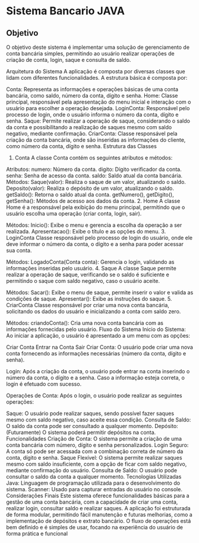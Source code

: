 # Sistema Bancario JAVA

## Objetivo
O objetivo deste sistema é implementar uma solução de gerenciamento de conta bancária simples, permitindo ao usuário realizar operações de criação de conta, login, saque e consulta de saldo.

Arquitetura do Sistema
A aplicação é composta por diversas classes que lidam com diferentes funcionalidades. A estrutura básica é composta por:

Conta: Representa as informações e operações básicas de uma conta bancária, como saldo, número da conta, dígito e senha.
Home: Classe principal, responsável pela apresentação do menu inicial e interação com o usuário para escolher a operação desejada.
LoginConta: Responsável pelo processo de login, onde o usuário informa o número da conta, dígito e senha.
Saque: Permite realizar a operação de saque, considerando o saldo da conta e possibilitando a realização de saques mesmo com saldo negativo, mediante confirmação.
CriarConta: Classe responsável pela criação da conta bancária, onde são inseridas as informações do cliente, como número da conta, dígito e senha.
Estrutura das Classes
1. Conta
A classe Conta contém os seguintes atributos e métodos:

Atributos:
numero: Número da conta.
digito: Dígito verificador da conta.
senha: Senha de acesso da conta.
saldo: Saldo atual da conta bancária.
Métodos:
Saque(valor): Realiza o saque de um valor, atualizando o saldo.
Deposito(valor): Realiza o depósito de um valor, atualizando o saldo.
getSaldo(): Retorna o saldo atual da conta.
getNumero(), getDigito(), getSenha(): Métodos de acesso aos dados da conta.
2. Home
A classe Home é a responsável pela exibição do menu principal, permitindo que o usuário escolha uma operação (criar conta, login, sair).

Métodos:
Inicio(): Exibe o menu e gerencia a escolha da operação a ser realizada.
Apresentacao(): Exibe o título e as opções do menu.
3. LoginConta
Classe responsável pelo processo de login do usuário, onde ele deve informar o número da conta, o dígito e a senha para poder acessar sua conta.

Métodos:
LogadoConta(Conta conta): Gerencia o login, validando as informações inseridas pelo usuário.
4. Saque
A classe Saque permite realizar a operação de saque, verificando se o saldo é suficiente e permitindo o saque com saldo negativo, caso o usuário aceite.

Métodos:
Sacar(): Exibe o menu de saque, permite inserir o valor e valida as condições de saque.
Apresentar(): Exibe as instruções do saque.
5. CriarConta
Classe responsável por criar uma nova conta bancária, solicitando os dados do usuário e inicializando a conta com saldo zero.

Métodos:
criandoConta(): Cria uma nova conta bancária com as informações fornecidas pelo usuário.
Fluxo do Sistema
Inicio do Sistema: Ao iniciar a aplicação, o usuário é apresentado a um menu com as opções:

Criar Conta
Entrar na Conta
Sair
Criar Conta: O usuário pode criar uma nova conta fornecendo as informações necessárias (número da conta, dígito e senha).

Login: Após a criação da conta, o usuário pode entrar na conta inserindo o número da conta, o dígito e a senha. Caso a informação esteja correta, o login é efetuado com sucesso.

Operações de Conta: Após o login, o usuário pode realizar as seguintes operações:

Saque: O usuário pode realizar saques, sendo possível fazer saques mesmo com saldo negativo, caso aceite essa condição.
Consulta de Saldo: O saldo da conta pode ser consultado a qualquer momento.
Depósito: (Futuramente) O sistema poderá permitir depósitos na conta.
Funcionalidades
Criação de Conta: O sistema permite a criação de uma conta bancária com número, dígito e senha personalizados.
Login Seguro: A conta só pode ser acessada com a combinação correta de número da conta, dígito e senha.
Saque Flexível: O sistema permite realizar saques mesmo com saldo insuficiente, com a opção de ficar com saldo negativo, mediante confirmação do usuário.
Consulta de Saldo: O usuário pode consultar o saldo da conta a qualquer momento.
Tecnologias Utilizadas
Java: Linguagem de programação utilizada para o desenvolvimento do sistema.
Scanner: Usado para capturar entradas do usuário no console.
Considerações Finais
Este sistema oferece funcionalidades básicas para a gestão de uma conta bancária, com a capacidade de criar uma conta, realizar login, consultar saldo e realizar saques. A aplicação foi estruturada de forma modular, permitindo fácil manutenção e futuras melhorias, como a implementação de depósitos e extrato bancário. O fluxo de operações está bem definido e é simples de usar, focando na experiência do usuário de forma prática e funcional
